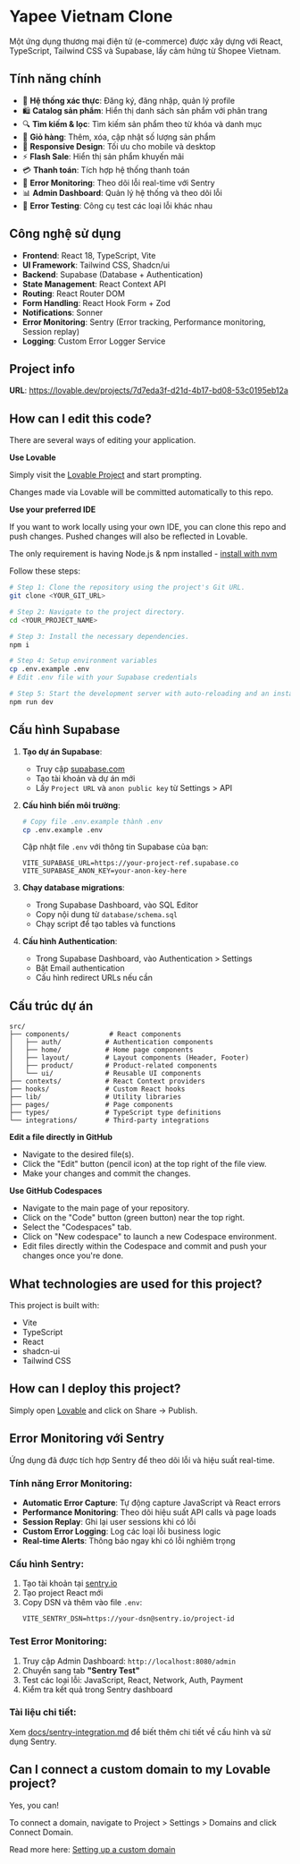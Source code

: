 # Yapee Vietnam Clone

Một ứng dụng thương mại điện tử (e-commerce) được xây dựng với React, TypeScript, Tailwind CSS và Supabase, lấy cảm hứng từ Shopee Vietnam.

## Tính năng chính

- 🔐 **Hệ thống xác thực**: Đăng ký, đăng nhập, quản lý profile
- 🛍️ **Catalog sản phẩm**: Hiển thị danh sách sản phẩm với phân trang
- 🔍 **Tìm kiếm & lọc**: Tìm kiếm sản phẩm theo từ khóa và danh mục
- 🛒 **Giỏ hàng**: Thêm, xóa, cập nhật số lượng sản phẩm
- 📱 **Responsive Design**: Tối ưu cho mobile và desktop
- ⚡ **Flash Sale**: Hiển thị sản phẩm khuyến mãi
- 💳 **Thanh toán**: Tích hợp hệ thống thanh toán
- 🐛 **Error Monitoring**: Theo dõi lỗi real-time với Sentry
- 📊 **Admin Dashboard**: Quản lý hệ thống và theo dõi lỗi
- 🔧 **Error Testing**: Công cụ test các loại lỗi khác nhau

## Công nghệ sử dụng

- **Frontend**: React 18, TypeScript, Vite
- **UI Framework**: Tailwind CSS, Shadcn/ui
- **Backend**: Supabase (Database + Authentication)
- **State Management**: React Context API
- **Routing**: React Router DOM
- **Form Handling**: React Hook Form + Zod
- **Notifications**: Sonner
- **Error Monitoring**: Sentry (Error tracking, Performance monitoring, Session replay)
- **Logging**: Custom Error Logger Service

## Project info

**URL**: https://lovable.dev/projects/7d7eda3f-d21d-4b17-bd08-53c0195eb12a

## How can I edit this code?

There are several ways of editing your application.

**Use Lovable**

Simply visit the [Lovable Project](https://lovable.dev/projects/7d7eda3f-d21d-4b17-bd08-53c0195eb12a) and start prompting.

Changes made via Lovable will be committed automatically to this repo.

**Use your preferred IDE**

If you want to work locally using your own IDE, you can clone this repo and push changes. Pushed changes will also be reflected in Lovable.

The only requirement is having Node.js & npm installed - [install with nvm](https://github.com/nvm-sh/nvm#installing-and-updating)

Follow these steps:

```sh
# Step 1: Clone the repository using the project's Git URL.
git clone <YOUR_GIT_URL>

# Step 2: Navigate to the project directory.
cd <YOUR_PROJECT_NAME>

# Step 3: Install the necessary dependencies.
npm i

# Step 4: Setup environment variables
cp .env.example .env
# Edit .env file with your Supabase credentials

# Step 5: Start the development server with auto-reloading and an instant preview.
npm run dev
```

## Cấu hình Supabase

1. **Tạo dự án Supabase**:
   - Truy cập [supabase.com](https://supabase.com)
   - Tạo tài khoản và dự án mới
   - Lấy `Project URL` và `anon public key` từ Settings > API

2. **Cấu hình biến môi trường**:
   ```bash
   # Copy file .env.example thành .env
   cp .env.example .env
   ```
   
   Cập nhật file `.env` với thông tin Supabase của bạn:
   ```env
   VITE_SUPABASE_URL=https://your-project-ref.supabase.co
   VITE_SUPABASE_ANON_KEY=your-anon-key-here
   ```

3. **Chạy database migrations**:
   - Trong Supabase Dashboard, vào SQL Editor
   - Copy nội dung từ `database/schema.sql`
   - Chạy script để tạo tables và functions

4. **Cấu hình Authentication**:
   - Trong Supabase Dashboard, vào Authentication > Settings
   - Bật Email authentication
   - Cấu hình redirect URLs nếu cần

## Cấu trúc dự án

```
src/
├── components/          # React components
│   ├── auth/           # Authentication components
│   ├── home/           # Home page components
│   ├── layout/         # Layout components (Header, Footer)
│   ├── product/        # Product-related components
│   └── ui/             # Reusable UI components
├── contexts/           # React Context providers
├── hooks/              # Custom React hooks
├── lib/                # Utility libraries
├── pages/              # Page components
├── types/              # TypeScript type definitions
└── integrations/       # Third-party integrations
```

**Edit a file directly in GitHub**

- Navigate to the desired file(s).
- Click the "Edit" button (pencil icon) at the top right of the file view.
- Make your changes and commit the changes.

**Use GitHub Codespaces**

- Navigate to the main page of your repository.
- Click on the "Code" button (green button) near the top right.
- Select the "Codespaces" tab.
- Click on "New codespace" to launch a new Codespace environment.
- Edit files directly within the Codespace and commit and push your changes once you're done.

## What technologies are used for this project?

This project is built with:

- Vite
- TypeScript
- React
- shadcn-ui
- Tailwind CSS

## How can I deploy this project?

Simply open [Lovable](https://lovable.dev/projects/7d7eda3f-d21d-4b17-bd08-53c0195eb12a) and click on Share -> Publish.

## Error Monitoring với Sentry

Ứng dụng đã được tích hợp Sentry để theo dõi lỗi và hiệu suất real-time.

### Tính năng Error Monitoring:

- **Automatic Error Capture**: Tự động capture JavaScript và React errors
- **Performance Monitoring**: Theo dõi hiệu suất API calls và page loads
- **Session Replay**: Ghi lại user sessions khi có lỗi
- **Custom Error Logging**: Log các loại lỗi business logic
- **Real-time Alerts**: Thông báo ngay khi có lỗi nghiêm trọng

### Cấu hình Sentry:

1. Tạo tài khoản tại [sentry.io](https://sentry.io)
2. Tạo project React mới
3. Copy DSN và thêm vào file `.env`:
   ```env
   VITE_SENTRY_DSN=https://your-dsn@sentry.io/project-id
   ```

### Test Error Monitoring:

1. Truy cập Admin Dashboard: `http://localhost:8080/admin`
2. Chuyển sang tab **"Sentry Test"**
3. Test các loại lỗi: JavaScript, React, Network, Auth, Payment
4. Kiểm tra kết quả trong Sentry dashboard

### Tài liệu chi tiết:

Xem [docs/sentry-integration.md](./docs/sentry-integration.md) để biết thêm chi tiết về cấu hình và sử dụng Sentry.

## Can I connect a custom domain to my Lovable project?

Yes, you can!

To connect a domain, navigate to Project > Settings > Domains and click Connect Domain.

Read more here: [Setting up a custom domain](https://docs.lovable.dev/tips-tricks/custom-domain#step-by-step-guide)

